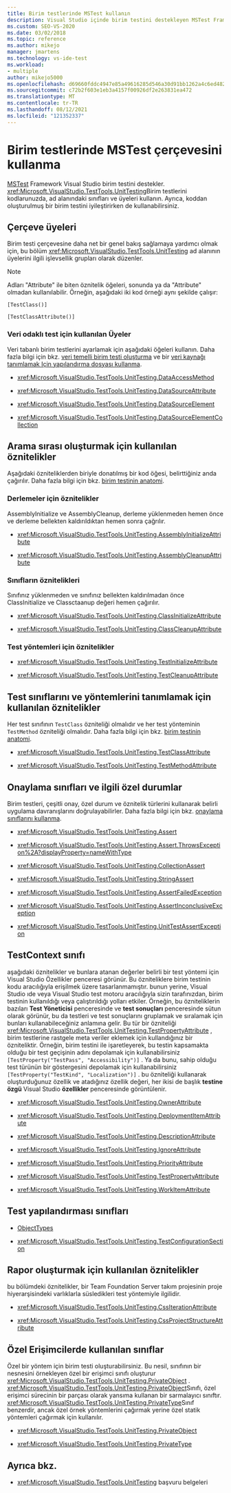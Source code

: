 ```yaml
---
title: Birim testlerinde MSTest kullanın
description: Visual Studio içinde birim testini destekleyen MSTest Framework hakkında bilgi edinin. Birim testlerini kodlarınızda bu sınıfları ve üyeleri kullanın.
ms.custom: SEO-VS-2020
ms.date: 03/02/2018
ms.topic: reference
ms.author: mikejo
manager: jmartens
ms.technology: vs-ide-test
ms.workload:
- multiple
author: mikejo5000
ms.openlocfilehash: d69660fddc4947e85a49616285d546a30d91bb1262a4c6ed4820d3516faaf7dc
ms.sourcegitcommit: c72b2f603e1eb3a4157f00926df2e263831ea472
ms.translationtype: MT
ms.contentlocale: tr-TR
ms.lasthandoff: 08/12/2021
ms.locfileid: "121352337"
---
```

# <a name="use-the-mstest-framework-in-unit-tests"></a>Birim testlerinde MSTest çerçevesini kullanma

[MSTest](<xref:Microsoft.VisualStudio.TestTools.UnitTesting>) Framework Visual Studio birim testini destekler. <xref:Microsoft.VisualStudio.TestTools.UnitTesting>Birim testlerini kodlarunuzda, ad alanındaki sınıfları ve üyeleri kullanın. Ayrıca, koddan oluşturulmuş bir birim testini iyileştirirken de kullanabilirsiniz.

## <a name="framework-members"></a>Çerçeve üyeleri

Birim testi çerçevesine daha net bir genel bakış sağlamaya yardımcı olmak için, bu bölüm <xref:Microsoft.VisualStudio.TestTools.UnitTesting> ad alanının üyelerini ilgili işlevsellik grupları olarak düzenler.

> [!NOTE]
> Adları "Attribute" ile biten öznitelik öğeleri, sonunda ya da "Attribute" olmadan kullanılabilir. Örneğin, aşağıdaki iki kod örneği aynı şekilde çalışır:
>
> `[TestClass()]`
>
> `[TestClassAttribute()]`

### <a name="members-used-for-data-driven-testing"></a>Veri odaklı test için kullanılan Üyeler

Veri tabanlı birim testlerini ayarlamak için aşağıdaki öğeleri kullanın. Daha fazla bilgi için bkz. [veri temelli birim testi oluşturma](../test/how-to-create-a-data-driven-unit-test.md) ve bir [veri kaynağı tanımlamak Için yapılandırma dosyası kullanma](../test/walkthrough-using-a-configuration-file-to-define-a-data-source.md).

- <xref:Microsoft.VisualStudio.TestTools.UnitTesting.DataAccessMethod>

- <xref:Microsoft.VisualStudio.TestTools.UnitTesting.DataSourceAttribute>

- <xref:Microsoft.VisualStudio.TestTools.UnitTesting.DataSourceElement>

- <xref:Microsoft.VisualStudio.TestTools.UnitTesting.DataSourceElementCollection>

## <a name="attributes-used-to-establish-a-calling-order"></a>Arama sırası oluşturmak için kullanılan öznitelikler

Aşağıdaki özniteliklerden biriyle donatılmış bir kod öğesi, belirttiğiniz anda çağırılır. Daha fazla bilgi için bkz. [birim testinin anatomi](/previous-versions/ms182517(v=vs.110)).

### <a name="attributes-for-assemblies"></a>Derlemeler için öznitelikler

AssemblyInitialize ve AssemblyCleanup, derleme yüklenmeden hemen önce ve derleme bellekten kaldırıldıktan hemen sonra çağrılır.

- <xref:Microsoft.VisualStudio.TestTools.UnitTesting.AssemblyInitializeAttribute>

- <xref:Microsoft.VisualStudio.TestTools.UnitTesting.AssemblyCleanupAttribute>

### <a name="attributes-for-classes"></a>Sınıfların öznitelikleri

Sınıfınız yüklenmeden ve sınıfınız bellekten kaldırılmadan önce ClassInitialize ve Classctaanup değeri hemen çağırılır.

- <xref:Microsoft.VisualStudio.TestTools.UnitTesting.ClassInitializeAttribute>

- <xref:Microsoft.VisualStudio.TestTools.UnitTesting.ClassCleanupAttribute>

### <a name="attributes-for-test-methods"></a>Test yöntemleri için öznitelikler

- <xref:Microsoft.VisualStudio.TestTools.UnitTesting.TestInitializeAttribute>

- <xref:Microsoft.VisualStudio.TestTools.UnitTesting.TestCleanupAttribute>

## <a name="attributes-used-to-identify-test-classes-and-methods"></a>Test sınıflarını ve yöntemlerini tanımlamak için kullanılan öznitelikler

Her test sınıfının `TestClass` özniteliği olmalıdır ve her test yönteminin `TestMethod` özniteliği olmalıdır. Daha fazla bilgi için bkz. [birim testinin anatomi](/previous-versions/ms182517(v=vs.110)).

- <xref:Microsoft.VisualStudio.TestTools.UnitTesting.TestClassAttribute>

- <xref:Microsoft.VisualStudio.TestTools.UnitTesting.TestMethodAttribute>

## <a name="assert-classes-and-related-exceptions"></a>Onaylama sınıfları ve ilgili özel durumlar

Birim testleri, çeşitli onay, özel durum ve öznitelik türlerini kullanarak belirli uygulama davranışlarını doğrulayabilirler. Daha fazla bilgi için bkz. [onaylama sınıflarını kullanma](../test/using-the-assert-classes.md).

- <xref:Microsoft.VisualStudio.TestTools.UnitTesting.Assert>

- <xref:Microsoft.VisualStudio.TestTools.UnitTesting.Assert.ThrowsException%2A?displayProperty=nameWithType>

- <xref:Microsoft.VisualStudio.TestTools.UnitTesting.CollectionAssert>

- <xref:Microsoft.VisualStudio.TestTools.UnitTesting.StringAssert>

- <xref:Microsoft.VisualStudio.TestTools.UnitTesting.AssertFailedException>

- <xref:Microsoft.VisualStudio.TestTools.UnitTesting.AssertInconclusiveException>

- <xref:Microsoft.VisualStudio.TestTools.UnitTesting.UnitTestAssertException>

## <a name="the-testcontext-class"></a>TestContext sınıfı

aşağıdaki öznitelikler ve bunlara atanan değerler belirli bir test yöntemi için Visual Studio Özellikler penceresi görünür. Bu özniteliklere birim testinin kodu aracılığıyla erişilmek üzere tasarlanmamıştır. bunun yerine, Visual Studio ıde veya Visual Studio test motoru aracılığıyla sizin tarafınızdan, birim testinin kullanıldığı veya çalıştırıldığı yolları etkiler. Örneğin, bu özniteliklerin bazıları **Test Yöneticisi** penceresinde ve **test sonuçları** penceresinde sütun olarak görünür, bu da testleri ve test sonuçlarını gruplamak ve sıralamak için bunları kullanabileceğiniz anlamına gelir. Bu tür bir özniteliği <xref:Microsoft.VisualStudio.TestTools.UnitTesting.TestPropertyAttribute> , birim testlerine rastgele meta veriler eklemek için kullandığınız bir özniteliktir. Örneğin, birim testini ile işaretleyerek, bu testin kapsamakta olduğu bir test geçişinin adını depolamak için kullanabilirsiniz `[TestProperty("TestPass", "Accessibility")]` . Ya da bunu, sahip olduğu test türünün bir göstergesini depolamak için kullanabilirsiniz `[TestProperty("TestKind", "Localization")]` . bu özniteliği kullanarak oluşturduğunuz özellik ve atadığınız özellik değeri, her ikisi de başlık **testine özgü** Visual Studio **özellikler** penceresinde görüntülenir.

- <xref:Microsoft.VisualStudio.TestTools.UnitTesting.OwnerAttribute>

- <xref:Microsoft.VisualStudio.TestTools.UnitTesting.DeploymentItemAttribute>

- <xref:Microsoft.VisualStudio.TestTools.UnitTesting.DescriptionAttribute>

- <xref:Microsoft.VisualStudio.TestTools.UnitTesting.IgnoreAttribute>

- <xref:Microsoft.VisualStudio.TestTools.UnitTesting.PriorityAttribute>

- <xref:Microsoft.VisualStudio.TestTools.UnitTesting.TestPropertyAttribute>

- <xref:Microsoft.VisualStudio.TestTools.UnitTesting.WorkItemAttribute>

## <a name="test-configuration-classes"></a>Test yapılandırması sınıfları

- [ObjectTypes](/previous-versions/visualstudio/visual-studio-2013/dd987428(v=vs.120))

- <xref:Microsoft.VisualStudio.TestTools.UnitTesting.TestConfigurationSection>

## <a name="attributes-used-to-generate-reports"></a>Rapor oluşturmak için kullanılan öznitelikler

bu bölümdeki öznitelikler, bir Team Foundation Server takım projesinin proje hiyerarşisindeki varlıklarla süsledikleri test yöntemiyle ilgilidir.

- <xref:Microsoft.VisualStudio.TestTools.UnitTesting.CssIterationAttribute>

- <xref:Microsoft.VisualStudio.TestTools.UnitTesting.CssProjectStructureAttribute>

## <a name="classes-used-with-private-accessors"></a>Özel Erişimcilerde kullanılan sınıflar

Özel bir yöntem için birim testi oluşturabilirsiniz. Bu nesil, sınıfının bir nesnesini örnekleyen özel bir erişimci sınıfı oluşturur <xref:Microsoft.VisualStudio.TestTools.UnitTesting.PrivateObject> . <xref:Microsoft.VisualStudio.TestTools.UnitTesting.PrivateObject>Sınıfı, özel erişimci sürecinin bir parçası olarak yansıma kullanan bir sarmalayıcı sınıftır. <xref:Microsoft.VisualStudio.TestTools.UnitTesting.PrivateType>Sınıf benzerdir, ancak özel örnek yöntemlerini çağırmak yerine özel statik yöntemleri çağırmak için kullanılır.

- <xref:Microsoft.VisualStudio.TestTools.UnitTesting.PrivateObject>

- <xref:Microsoft.VisualStudio.TestTools.UnitTesting.PrivateType>

## <a name="see-also"></a>Ayrıca bkz.

- <xref:Microsoft.VisualStudio.TestTools.UnitTesting> başvuru belgeleri